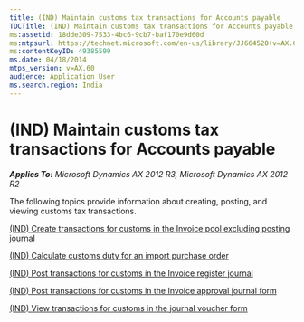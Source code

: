 ```yaml
---
title: (IND) Maintain customs tax transactions for Accounts payable
TOCTitle: (IND) Maintain customs tax transactions for Accounts payable
ms:assetid: 18dde309-7533-4bc6-9cb7-baf170e9d60d
ms:mtpsurl: https://technet.microsoft.com/en-us/library/JJ664520(v=AX.60)
ms:contentKeyID: 49385599
ms.date: 04/18/2014
mtps_version: v=AX.60
audience: Application User
ms.search.region: India
---
```


# (IND) Maintain customs tax transactions for Accounts payable 


_**Applies To:** Microsoft Dynamics AX 2012 R3, Microsoft Dynamics AX 2012 R2_

The following topics provide information about creating, posting, and viewing customs tax transactions.

[(IND) Create transactions for customs in the Invoice pool excluding posting journal](ind-create-transactions-for-customs-in-the-invoice-pool-excluding-posting-journal.md)

[(IND) Calculate customs duty for an import purchase order](ind-calculate-customs-duty-for-an-import-purchase-order.md)

[(IND) Post transactions for customs in the Invoice register journal](ind-post-transactions-for-customs-in-the-invoice-register-journal.md)

[(IND) Post transactions for customs in the Invoice approval journal form](ind-post-transactions-for-customs-in-the-invoice-approval-journal-form.md)

[(IND) View transactions for customs in the journal voucher form](ind-view-transactions-for-customs-in-the-journal-voucher-form.md)

  


